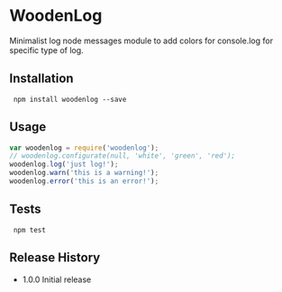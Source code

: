 WoodenLog
=========
Minimalist log node messages module to add colors for console.log for specific type of log.
## Installation
```shell
 npm install woodenlog --save
```
## Usage 
```js
var woodenlog = require('woodenlog');
// woodenlog.configurate(null, 'white', 'green', 'red');
woodenlog.log('just log!');
woodenlog.warn('this is a warning!');
woodenlog.error('this is an error!');
``` 

## Tests
```shell
 npm test
```
## Release History
* 1.0.0 Initial release 